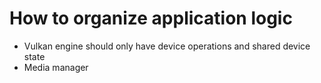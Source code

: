 # How to organize application logic

- Vulkan engine should only have device operations and shared device state
- Media manager 

